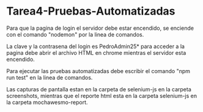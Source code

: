 # Tarea4-Pruebas-Automatizadas

Para que la pagina de login el servidor debe estar encendido, se enciende con el comando "nodemon" por la linea de comandos.

La clave y la contrasena del login es PedroAdmin25* para acceder a la pagina debe abrir el archivo HTML en chrome mientras 
el servidor esta encendido.

Para ejecutar las pruebas automatizadas debe escribir el comando "npm run test" en la linea de comandos.

Las capturas de pantalla estan en la carpeta de selenium-js en la carpeta screenshots, mientras que el reporte html esta en la carpeta selenium-js en la carpeta mochawesmo-report.
